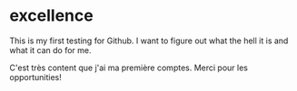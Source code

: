 # excellence

This is my first testing for Github. I want to figure out what the hell it is and what it can do for me.

C'est très content que j'ai ma première comptes. Merci pour les opportunities!
